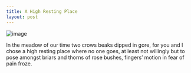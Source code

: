```yaml
---
title: A High Resting Place
layout: post
---
```

![image](/assets/images/high_resting_place.jpg)

In the meadow of our time two crows
beaks dipped in gore, for you and I chose
a high resting place where no one goes,
at least not willingly but to pose
amongst briars and thorns of rose bushes,
fingers’ motion in fear of pain froze.